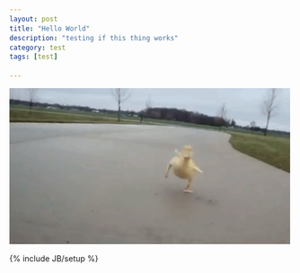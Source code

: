 ```yaml
---
layout: post
title: "Hello World"
description: "testing if this thing works"
category: test 
tags: [test]

---
```

<img src="/assets/images/duckling.gif" alt="duck">

{% include JB/setup %}
